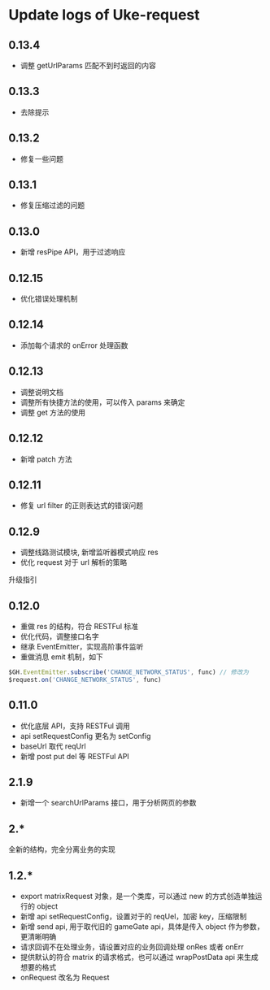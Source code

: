 # Update logs of Uke-request

## 0.13.4

- 调整 getUrlParams 匹配不到时返回的内容

## 0.13.3

- 去除提示

## 0.13.2

- 修复一些问题

## 0.13.1

- 修复压缩过滤的问题

## 0.13.0

- 新增 resPipe API，用于过滤响应

## 0.12.15

- 优化错误处理机制

## 0.12.14

- 添加每个请求的 onError 处理函数

## 0.12.13

- 调整说明文档
- 调整所有快捷方法的使用，可以传入 params 来确定
- 调整 get 方法的使用

## 0.12.12

- 新增 patch 方法

## 0.12.11

- 修复 url filter 的正则表达式的错误问题

## 0.12.9

- 调整线路测试模块, 新增监听器模式响应 res
- 优化 request 对于 url 解析的策略

升级指引

## 0.12.0

- 重做 res 的结构，符合 RESTFul 标准
- 优化代码，调整接口名字
- 继承 EventEmitter，实现高阶事件监听
- 重做消息 emit 机制，如下

```js
$GH.EventEmitter.subscribe('CHANGE_NETWORK_STATUS', func) // 修改为
$request.on('CHANGE_NETWORK_STATUS', func)
```

## 0.11.0

- 优化底层 API，支持 RESTFul 调用
- api setRequestConfig 更名为 setConfig
- baseUrl 取代 reqUrl
- 新增 post put del 等 RESTFul API

## 2.1.9

- 新增一个 searchUrlParams 接口，用于分析网页的参数

## 2.*

全新的结构，完全分离业务的实现

## 1.2.*

- export matrixRequest 对象，是一个类库，可以通过 new 的方式创造单独运行的 object
- 新增 api setRequestConfig，设置对于的 reqUel，加密 key，压缩限制
- 新增 send api, 用于取代旧的 gameGate api，具体是传入 object 作为参数，更清晰明确
- 请求回调不在处理业务，请设置对应的业务回调处理 onRes 或者 onErr
- 提供默认的符合 matrix 的请求格式，也可以通过 wrapPostData api 来生成想要的格式
- onRequest 改名为 Request
